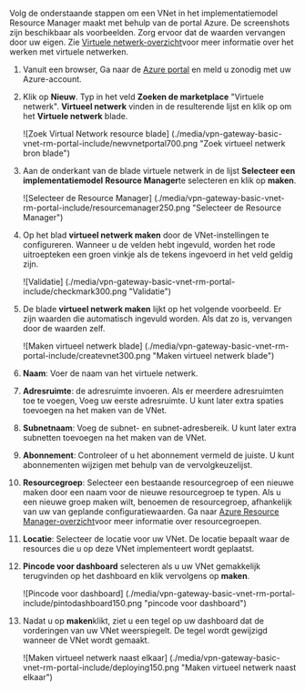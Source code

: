 Volg de onderstaande stappen om een VNet in het implementatiemodel Resource Manager maakt met behulp van de portal Azure. De screenshots zijn beschikbaar als voorbeelden. Zorg ervoor dat de waarden vervangen door uw eigen. Zie [Virtuele netwerk-overzicht](../articles/virtual-network/virtual-networks-overview.md)voor meer informatie over het werken met virtuele netwerken.

1. Vanuit een browser, Ga naar de [Azure portal](http://portal.azure.com) en meld u zonodig met uw Azure-account.

2. Klik op **Nieuw**. Typ in het veld **Zoeken de marketplace** "Virtuele netwerk". **Virtueel netwerk** vinden in de resulterende lijst en klik op om het **Virtuele netwerk** blade.

    ![Zoek Virtual Network resource blade] (./media/vpn-gateway-basic-vnet-rm-portal-include/newvnetportal700.png "Zoek virtueel netwerk bron blade")

3. Aan de onderkant van de blade virtuele netwerk in de lijst **Selecteer een implementatiemodel** **Resource Manager**te selecteren en klik op **maken**.


    ![Selecteer de Resource Manager] (./media/vpn-gateway-basic-vnet-rm-portal-include/resourcemanager250.png "Selecteer de Resource Manager")

4. Op het blad **virtueel netwerk maken** door de VNet-instellingen te configureren. Wanneer u de velden hebt ingevuld, worden het rode uitroepteken een groen vinkje als de tekens ingevoerd in het veld geldig zijn.

    ![Validatie] (./media/vpn-gateway-basic-vnet-rm-portal-include/checkmark300.png "Validatie")

5. De blade **virtueel netwerk maken** lijkt op het volgende voorbeeld. Er zijn waarden die automatisch ingevuld worden. Als dat zo is, vervangen door de waarden zelf.

    ![Maken virtueel netwerk blade] (./media/vpn-gateway-basic-vnet-rm-portal-include/createvnet300.png "Maken virtueel netwerk blade")

6. **Naam**: Voer de naam van het virtuele netwerk.

7. **Adresruimte**: de adresruimte invoeren. Als er meerdere adresruimten toe te voegen, Voeg uw eerste adresruimte. U kunt later extra spaties toevoegen na het maken van de VNet.
 
8. **Subnetnaam**: Voeg de subnet- en subnet-adresbereik. U kunt later extra subnetten toevoegen na het maken van de VNet.

10. **Abonnement**: Controleer of u het abonnement vermeld de juiste. U kunt abonnementen wijzigen met behulp van de vervolgkeuzelijst.

11. **Resourcegroep**: Selecteer een bestaande resourcegroep of een nieuwe maken door een naam voor de nieuwe resourcegroep te typen. Als u een nieuwe groep maken wilt, benoemen de resourcegroep, afhankelijk van uw van geplande configuratiewaarden. Ga naar [Azure Resource Manager-overzicht](resource-group-overview.md#resource-groups)voor meer informatie over resourcegroepen.

12. **Locatie**: Selecteer de locatie voor uw VNet. De locatie bepaalt waar de resources die u op deze VNet implementeert wordt geplaatst.

13. **Pincode voor dashboard** selecteren als u uw VNet gemakkelijk terugvinden op het dashboard en klik vervolgens op **maken**.
    
    ![Pincode voor dashboard] (./media/vpn-gateway-basic-vnet-rm-portal-include/pintodashboard150.png "pincode voor dashboard")

14. Nadat u op **maken**klikt, ziet u een tegel op uw dashboard dat de vorderingen van uw VNet weerspiegelt. De tegel wordt gewijzigd wanneer de VNet wordt gemaakt.

    ![Maken virtueel netwerk naast elkaar] (./media/vpn-gateway-basic-vnet-rm-portal-include/deploying150.png "Maken virtueel netwerk naast elkaar")
